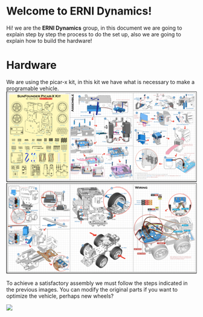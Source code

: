 # Welcome to ERNI Dynamics!

Hi! we are the **ERNI Dynamics** group, in this document we are going to explain step by step the process to do the set up, also we are going to explain how to build the hardware!


# Hardware

We are using the picar-x kit, in this kit we have what is necessary to make a programable vehicle.
![Materials](https://github.com/enricd/erni_dynamics_hackathon/blob/6d5fc79c7afc406060e7dba13fa715742e2e5fe1/Documentation/materials-picar-x.png)
![Materials](https://github.com/enricd/erni_dynamics_hackathon/blob/6d5fc79c7afc406060e7dba13fa715742e2e5fe1/Documentation/materials2-picar-x.png)

To achieve a satisfactory assembly we must follow the steps indicated in the previous images. You can modify the original parts if you want to optimize the vehicle, perhaps new wheels?

<img src="https://github.com/enricd/erni_dynamics_hackathon/blob/32b93b73da940efe23bfba2c57dab719010e7603/Documentation/IMG_1713.png" width="250">

